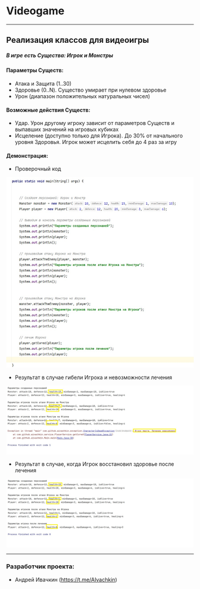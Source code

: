 # Videogame

---

## Реализация классов для видеоигры

##### В игре есть Существа: Игрок и Монстры

#### Параметры Существ:

* Атака и Защита (1..30)
* Здоровье (0..N). Существо умирает при нулевом здоровье
* Урон (диапазон положительных натуральных чисел)

#### Возможные действия Существ:

* Удар. Урон другому игроку зависит от параметров Существ и выпавших значений на игровых кубиках
* Исцеление (доступно только для Игрока). До 30% от начального уровня Здоровья. Игрок может исцелить себя до 4 раз за игру


#### Демонстрация:

* Проверочный код

![main](/src/resources/demo_main.jpg)

* Результат в случае гибели Игрока и невозможности лечения

![console_1](/src/resources/demo_console_noCure.jpg)

* Результат в случае, когда Игрок восстановил здоровье после лечения

![console_1](/src/resources/demo_console_withCure.jpg)

---

### Разработчик проекта:

* Андрей Ивачкин (https://t.me/AIvachkin)


